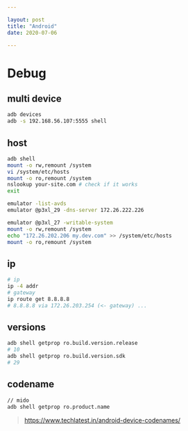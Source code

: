 ```yaml
---

layout: post
title: "Android"
date: 2020-07-06

---
```


# Debug
## multi device
```bash
adb devices
adb -s 192.168.56.107:5555 shell
```

## host
```bash
adb shell
mount -o rw,remount /system
vi /system/etc/hosts
mount -o ro,remount /system
nslookup your-site.com # check if it works
exit
```

```bash
emulator -list-avds
emulator @p3xl_29 -dns-server 172.26.222.226
```

```bash
emulator @p3xl_27 -writable-system
mount -o rw,remount /system
echo "172.26.202.206 my.dev.com" >> /system/etc/hosts
mount -o ro,remount /system
```

## ip
```bash
# ip
ip -4 addr
# gateway
ip route get 8.8.8.8
# 8.8.8.8 via 172.26.203.254 (<- gateway) ...
```

## versions

``` bash
adb shell getprop ro.build.version.release 
# 10
adb shell getprop ro.build.version.sdk 
# 29
```

## codename
```bash
// mido
adb shell getprop ro.product.name
```

> https://www.techlatest.in/android-device-codenames/
